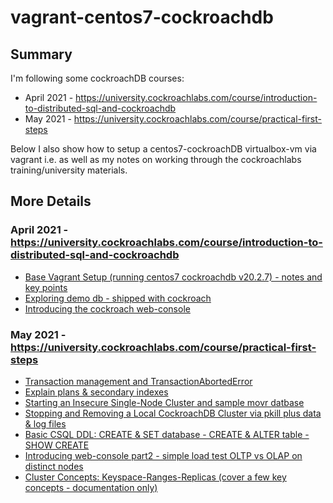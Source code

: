 # vagrant-centos7-cockroachdb



## Summary

I'm following some cockroachDB courses:
* April 2021 - https://university.cockroachlabs.com/course/introduction-to-distributed-sql-and-cockroachdb
* May 2021 - https://university.cockroachlabs.com/course/practical-first-steps


Below I also show how to setup a centos7-cockroachDB virtualbox-vm via vagrant i.e. as well as my notes on working through the cockroachlabs training/university materials.


## More Details 

### April 2021 - https://university.cockroachlabs.com/course/introduction-to-distributed-sql-and-cockroachdb

* [Base Vagrant Setup (running centos7 cockroachdb v20.2.7) - notes and key points](Base-Vagrant-Setup.md)
* [Exploring demo db - shipped with cockroach](demo_db.md)
* [Introducing the cockroach web-console](Introducing-web-console.md) 


### May 2021 - https://university.cockroachlabs.com/course/practical-first-steps

* [Transaction management and TransactionAbortedError](Transaction_management.md)
* [Explain plans & secondary indexes](Explain_plans-and-secondary_indexes.md)
* [Starting an Insecure Single-Node Cluster and sample movr datbase](Start-an-Insecure-Single-Node-Cluster.md)
* [Stopping and Removing a Local CockroachDB Cluster via pkill plus data & log files](Stopping-Local-Cockroach-via-pkill.md)
* [Basic CSQL DDL: CREATE & SET database - CREATE & ALTER table - SHOW CREATE](CREATE_SET_DATABASE-CREATE_ALTER_TABLE.md)
* [Introducing web-console part2 - simple load test OLTP vs OLAP on distinct nodes](Introducing-web-console-part2.md)
* [Cluster Concepts: Keyspace-Ranges-Replicas (cover a few key concepts - documentation only)](Cluster-Concepts_Keyspace-Ranges-Replicas.md)
